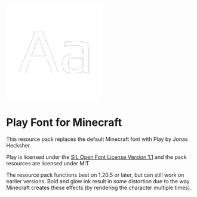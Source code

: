 <img src="pack.png"/>

# Play Font for Minecraft

This resource pack replaces the default Minecraft font with Play by Jonas Hecksher.

Play is licensed under the <a href="https://openfontlicense.org/open-font-license-official-text/">SIL Open Font License Version 1.1</a> and the pack resources are licensed under MIT.

The resource pack functions best on 1.20.5 or later, but can still work on earlier versions.  Bold and glow ink result in some distortion due to the way Minecraft creates these effects (by rendering the character multiple times).
